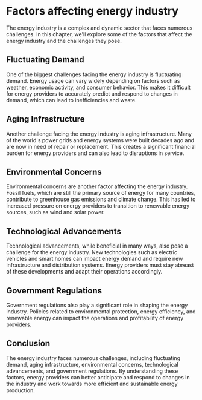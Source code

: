 Factors affecting energy industry
===========================================================================

The energy industry is a complex and dynamic sector that faces numerous challenges. In this chapter, we'll explore some of the factors that affect the energy industry and the challenges they pose.

Fluctuating Demand
------------------

One of the biggest challenges facing the energy industry is fluctuating demand. Energy usage can vary widely depending on factors such as weather, economic activity, and consumer behavior. This makes it difficult for energy providers to accurately predict and respond to changes in demand, which can lead to inefficiencies and waste.

Aging Infrastructure
--------------------

Another challenge facing the energy industry is aging infrastructure. Many of the world's power grids and energy systems were built decades ago and are now in need of repair or replacement. This creates a significant financial burden for energy providers and can also lead to disruptions in service.

Environmental Concerns
----------------------

Environmental concerns are another factor affecting the energy industry. Fossil fuels, which are still the primary source of energy for many countries, contribute to greenhouse gas emissions and climate change. This has led to increased pressure on energy providers to transition to renewable energy sources, such as wind and solar power.

Technological Advancements
--------------------------

Technological advancements, while beneficial in many ways, also pose a challenge for the energy industry. New technologies such as electric vehicles and smart homes can impact energy demand and require new infrastructure and distribution systems. Energy providers must stay abreast of these developments and adapt their operations accordingly.

Government Regulations
----------------------

Government regulations also play a significant role in shaping the energy industry. Policies related to environmental protection, energy efficiency, and renewable energy can impact the operations and profitability of energy providers.

Conclusion
----------

The energy industry faces numerous challenges, including fluctuating demand, aging infrastructure, environmental concerns, technological advancements, and government regulations. By understanding these factors, energy providers can better anticipate and respond to changes in the industry and work towards more efficient and sustainable energy production.
